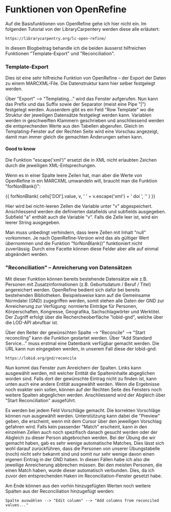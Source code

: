 # Funktionen von OpenRefine

Auf die Basisfunktionen von OpenRefine gehe ich hier nicht ein. Im folgenden Tutorial von der LibraryCarpentery werden diese alle erläutert:

```
https://librarycarpentry.org/lc-open-refine/
```

In diesem Blogbeitrag behandle ich die beiden äusserst hilfreichen Funktionen "Template-Export" und "Reconciliation".

### Template-Export

Dies ist eine sehr hilfreiche Funktion von OpenRefine – der Export der Daten zu einem MARCXML-File. Die Datenstruktur kann hier selber festgelegt werden.

Über "Export" --> "Templating..." wird das Fenster aufgerufen. Nun kann das Prefix und das Suffix sowie der Separator (meist eine Pipe "\|") festgelegt werden. Ausserdem gibt es ein Feld "Row Template" wo die Struktur der jeweiligen Datensätze festgelegt werden kann. Variablen werden in geschweiften Klammern geschrieben  und anschliessend werden die entsprechenden Werte aus den Tabellen abgerufen. Gleich im Templating-Fenster auf der Rechten Seite wird eine Vorschau angezeigt, damit man immer gleich die gemachten Änderungen sehen kann.

#### Good to know

Die Funktion "escape('xml')" ersetzt die in XML nicht erlaubten Zeichen durch die jeweiligen XML-Entsprechungen.

Wenn es in einer Spalte leere Zeilen hat, man aber die Werte von OpenRefine in ein MARCXML umwandeln will, braucht man die Funktion "forNonBlank()":

\{\{
forNonBlank\(
    cells\['DOI'\].value,
    v,
    '<datafield tag="024" ind1="7" ind2=" ">
        <subfield code="a">' + v.escape('xml') + '</subfield>
        <subfield code="2">doi</subfield>
    </datafield>',
    ''
)
\}\}

Hier wird bei nicht-leeren Zellen die Variable unter "v" abgespeichert. Anschliessend werden die definierten datafields und subfields ausgegeben. Subfield "a" enthält auch die Variable "v". Falls die Zelle leer ist, wird ein leerer String ausgegeben.

Man muss unbedingt verhindern, dass leere Zellen mit Inhalt "null" vorkommen. Je nach OpenRefine-Version wird das als gültiger Wert übernommen und die Funktion "forNonBlank()" funktioniert nicht zuverlässig. Durch eine Facette können diese Felder aber alle auf einmal abgeändert werden.

### "Reconciliation" – Anreicherung von Datensätzen

Mit dieser Funktion können bereits bestehende Datensätze wie z.B. Personen mit Zusatzinformationen (z.B. Geburtsdatum / Beruf / Titel) angereichert werden. OpenRefine bedient sich dafür bei bereits bestehenden Bibliotheken. Beispielsweise kann auf die Gemeinsame Normdatei (GND) zugegriffen werden, somit stehen alle Daten der GND zur Anreicherung zur Verfügung: normierte Einträge für Personen, Körperschaften, Kongresse, Geografika, Sachschlagwörter und Werktitel. Der Zugriff erfolgt über die Rechercheoberfläche "lobid-gnd", welche über die LOD-API abrufbar ist.

Über den Reiter der gewünschten Spalte --> "Reconcile" --> "Start reconciling" kann die Funktion gestartet werden. Über "Add Standard Service..." muss erstmal eine Datenbank verfügbar gemacht werden. Die URL kann nun eingegeben werden, in unserem Fall diese der lobid-gnd:

```
https://lobid.org/gnd/reconcile
```

Nun kommt das Fenster zum Anreichern der Spalten. Links kann ausgewählt werden, mit welcher Entität die Spalteninhalte abgeglichen worden sind. Falls dort der gewünschte Eintrag nicht zu finden ist, kann unten auch eine andere Entität ausgewählt werden. Wenn die Ergebnisse noch exakter sein sollen, können auf der Rechten Seite des Fensters noch weitere Spalten abgeglichen werden. Anschliessend wird der Abgleich über "Start Reconciliation" ausgeführt.

Es werden bei jedem Feld Vorschläge gemacht. Die korrekten Vorschläge können nun ausgewählt werden. Unterstützung kann dabei die "Preview" geben, die erscheint, wenn mit dem Cursor über den jeweiligen Vorschlag gefahren wird. Falls kein passender "Match" erscheint, kann in den einzelnen Zellen auch noch spezifisch danach gesucht werden oder der Abgleich zu dieser Person abgebrochen werden. Bei der Übung die wir gemacht haben, gab es sehr wenige automatische Matches. Dies lässt sich wohl darauf zurückführen, dass die Personen von unserer Übungstabelle (noch) nicht sehr bekannt sind und somit nur sehr wenige davon einen eigenen Eintrag in der GND haben. In diesen Fällen habe ich also die jeweilige Anreicherung abbrechen müssen. Bei den meisten Personen, die einen Match haben, wurde dieser automatisch verbunden. Dies, da ich zuvor den entsprechenden Haken im Reconciliation-Fenster gesetzt habe.

Am Ende können aus den vorhin hinzugefügten Werten noch weitere Spalten aus der Reconciliation hinzugefügt werden:

```
Spalte auswählen --> "Edit column" --> "Add columns from reconciled values..."
```